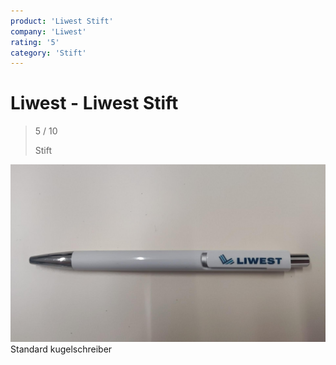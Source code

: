 ```yaml
---
product: 'Liwest Stift'
company: 'Liwest'
rating: '5'
category: 'Stift'
---
```


# Liwest - Liwest Stift
>
> 5 / 10
>
> Stift

![Liwest Stift](./assets/liwest-liwest-stift-96200d95-44f1-4979-8aef-4cf06844df0d.jpg)
Standard kugelschreiber

